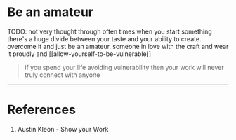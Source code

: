 # Be an amateur
TODO: not very thought through
often times when you start something there's a huge divide between your taste and your ability to create. overcome it and just be an amateur. someone in love with the craft and wear it proudly and [[allow-yourself-to-be-vulnerable]]

> if you spend your life avoiding vulnerability then your work will never truly connect with anyone 

---
# References
1. Austin Kleon - Show your Work

